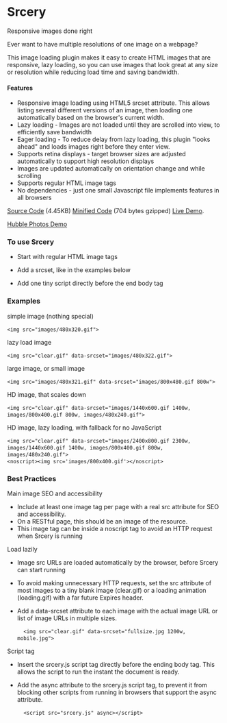 Srcery
===

Responsive images done right

Ever want to have multiple resolutions of one image on a webpage?

This image loading plugin makes it easy to create HTML images that are responsive, lazy loading, so you can use images that look great at any size or resolution while reducing load time and saving bandwidth.

#### Features

* Responsive image loading using HTML5 srcset attribute. This allows listing several different versions of an image, then loading one automatically based on the browser's current width.
* Lazy loading - Images are not loaded until they are scrolled into view, to efficiently save bandwidth
* Eager loading - To reduce delay from lazy loading, this plugin "looks ahead" and loads images right before they enter view.
* Supports retina displays - target browser sizes are adjusted automatically to support high resolution displays
* Images are updated automatically on orientation change and while scrolling
* Supports regular HTML image tags
* No dependencies - just one small Javascript file implements features in all browsers 

[Source Code](https://github.com/garyv/srcery/blob/master/srcery.js) (4.45KB)
[Minified Code](http://garyv.s3.amazonaws.com/srcery/srcery.min.js) (704 bytes gzipped)
[Live Demo](http://garyv.s3.amazonaws.com/srcery/demo.html).

[Hubble Photos Demo](http://garyv.s3.amazonaws.com/srcery/hubble/index.html)

### To use Srcery

* Start with regular HTML image tags
* Add a srcset, like in the examples below
* Add one tiny script directly before the end body tag

    <script src='srcery.js' async></script> 

### Examples

simple image (nothing special)

    <img src="images/480x320.gif">
    
lazy load image

    <img src="clear.gif" data-srcset="images/480x322.gif">
    
large image, or small image

    <img src="images/480x321.gif" data-srcset="images/800x480.gif 800w">
    
HD image, that scales down

    <img src="clear.gif" data-srcset="images/1440x600.gif 1400w, images/800x400.gif 800w, images/480x240.gif">
    
HD image, lazy loading, with fallback for no JavaScript

    <img src="clear.gif" data-srcset="images/2400x800.gif 2300w, images/1440x600.gif 1400w, images/800x400.gif 800w, images/480x240.gif"> 
    <noscript><img src='images/800x400.gif'></noscript>
    
### Best Practices 
Main image SEO and accessibility
* Include at least one image tag per page with a real src attribute for SEO and accessibility. 
* On a RESTful page, this should be an image of the resource. 
* This image tag can be inside a noscript tag to avoid an HTTP request when Srcery is running

Load lazily
* Image src URLs are loaded automatically by the browser, before Srcery can start running
* To avoid making unnecessary HTTP requests, set the src attribute of most images to a tiny blank image (clear.gif) or a loading animation (loading.gif) with a far future Expires header. 
* Add a data-srcset attribute to each image with the actual image URL or list of image URLs in multiple sizes.

        <img src="clear.gif" data-srcset="fullsize.jpg 1200w, mobile.jpg">

Script tag
* Insert the srcery.js script tag directly before the ending body tag. This allows the script to run the instant the document is ready.
* Add the async attribute to the srcery.js script tag, to prevent it from blocking other scripts from running in browsers that support the async attribute.

        <script src="srcery.js" async></script> 

